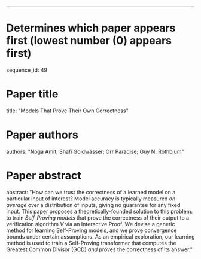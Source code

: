 --- 
# Determines which paper appears first (lowest number (0) appears first)
sequence_id: 49

# Paper title 
title: "Models That Prove Their Own Correctness"

# Paper authors 
authors: "Noga Amit; Shafi Goldwasser; Orr Paradise; Guy N. Rothblum"

# Paper abstract 
abstract: "How can we trust the correctness of a learned model on a particular input of interest? Model accuracy is typically measured *on average* over a distribution of inputs, giving no guarantee for any fixed input. This paper proposes a theoretically-founded solution to this problem: to train *Self-Proving models* that prove the correctness of their output to  a verification algorithm $V$ via an Interactive Proof. We devise a generic method for learning  Self-Proving models, and we prove  convergence bounds under certain assumptions. As an empirical exploration, our learning method is used to train a Self-Proving transformer that computes the Greatest Common Divisor (GCD) *and* proves the correctness of its answer."


